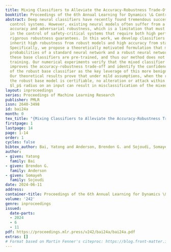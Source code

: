 ```yaml
---
title: Mixing Classifiers to Alleviate the Accuracy-Robustness Trade-Off
booktitle: Proceedings of the 6th Annual Learning for Dynamics \& Control Conference
abstract: Deep neural classifiers have recently found tremendous success in data-driven
  control systems. However, existing neural models often suffer from a trade-off between
  accuracy and adversarial robustness, which is a limitation that must be overcome
  in the control of safety-critical systems that require both high performance and
  rigorous robustness guarantees. In this work, we develop classifiers that simultaneously
  inherit high robustness from robust models and high accuracy from standard models.
  Specifically, we propose a theoretically motivated formulation that mixes the output
  probabilities of a standard neural network and a robust neural network. Both of
  these base classifiers are pre-trained, and thus our method does not require additional
  training. Our numerical experiments verify that the mixed classifier noticeably
  improves the accuracy-robustness trade-off and identify the confidence property
  of the robust base classifier as the key leverage of this more benign trade-off.
  Our theoretical results prove that under mild assumptions, when the robustness of
  the robust base model is certifiable, no alteration or attack within a closed-form
  $l_p$ radius on an input can result in misclassification of the mixed classifier.
layout: inproceedings
series: Proceedings of Machine Learning Research
publisher: PMLR
issn: 2640-3498
id: bai24a
month: 0
tex_title: "{Mixing Classifiers to Alleviate the Accuracy-Robustness Trade-Off}"
firstpage: 1
lastpage: 14
page: 1-14
order: 1
cycles: false
bibtex_author: Bai, Yatong and Anderson, Brendon G. and Sojoudi, Somayeh
author:
- given: Yatong
  family: Bai
- given: Brendon G.
  family: Anderson
- given: Somayeh
  family: Sojoudi
date: 2024-06-11
address:
container-title: Proceedings of the 6th Annual Learning for Dynamics \& Control Conference
volume: '242'
genre: inproceedings
issued:
  date-parts:
  - 2024
  - 6
  - 11
pdf: https://proceedings.mlr.press/v242/bai24a/bai24a.pdf
extras: []
# Format based on Martin Fenner's citeproc: https://blog.front-matter.io/posts/citeproc-yaml-for-bibliographies/
---
```

